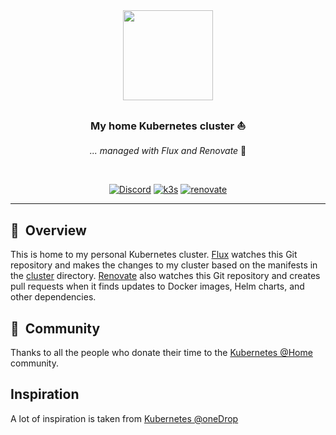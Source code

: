 <div align="center">

<img src="https://camo.githubusercontent.com/5b298bf6b0596795602bd771c5bddbb963e83e0f/68747470733a2f2f692e696d6775722e636f6d2f7031527a586a512e706e67" align="center" width="144px" height="144px"/>

### My home Kubernetes cluster :sailboat:

_... managed with Flux and Renovate_ :robot:

</div>

<br/>

<div align="center">

[![Discord](https://img.shields.io/discord/673534664354430999?style=for-the-badge&label=discord&logo=discord&logoColor=white)](https://discord.gg/k8s-at-home)
[![k3s](https://img.shields.io/badge/k3s-v1.22.4-brightgreen?style=for-the-badge&logo=kubernetes&logoColor=white)](https://k3s.io/)
[![renovate](https://img.shields.io/badge/renovate-enabled-brightgreen?style=for-the-badge&logo=renovatebot&logoColor=white)](https://github.com/renovatebot/renovate)

</div>


---

## :book:&nbsp; Overview

This is home to my personal Kubernetes cluster. [Flux](https://github.com/fluxcd/flux2) watches this Git repository and makes the changes to my cluster based on the manifests in the [cluster](./cluster/) directory. [Renovate](https://github.com/renovatebot/renovate) also watches this Git repository and creates pull requests when it finds updates to Docker images, Helm charts, and other dependencies.


## :handshake:&nbsp; Community

Thanks to all the people who donate their time to the [Kubernetes @Home](https://github.com/k8s-at-home/) community.

## Inspiration

A lot of inspiration is taken from [Kubernetes @oneDrop](https://github.com/onedr0p/home-ops)
